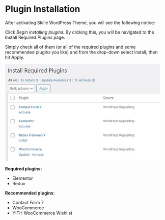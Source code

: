 # Plugin Installation

After activating Skille WordPress Theme, you will see the following notice:

Click _Begin installing plugins_. By clicking this, you will be navigated to the Install Required Plugins page.

Simply check all of them (or all of the required plugins and some recommended plugins you like) and from the drop-down select Install, then hit Apply.

![Skille WordPress Theme](../images/6.png "Skille WordPress Theme")

**Required plugins:**

- Elementor
- Redux

**Recommended plugins:**

- Contact Form 7
- WooCommerce
- YITH WooCommerce Wishlist
